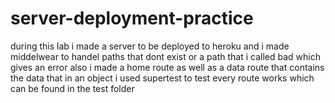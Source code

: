 # server-deployment-practice

during this lab i made a server to be deployed to heroku and i made middelwear  to handel paths that dont exist or a path that i called bad which gives an error also i made a home route as well as a data route that contains the data that in an object 
i used supertest to test every route works which can be found in the test folder
